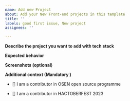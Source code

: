 ```yaml
---
name: Add new Project
about: Add your New Front-end projects in this template
title: ''
labels: good first issue, New project
assignees: ''

---
```


**Describe the project you want to add with tech stack**
<!-- A clear and concise description of what the bug is. -->

**Expected behavior**
<!-- A clear and concise description of what you expected to happen. -->

**Screenshots (optional)**
<!-- If applicable, add screenshots to help explain your problem. -->

**Additional context (Mandatory )**
<!--Are you attending OSEN Code Collab Carnival 2023?  --> 
- [] I am a contributor in OSEN open source programme

<!--Are you attending HACTOBERFEST 2023?  --> 
- [] I am a contributor in HACTOBERFEST 2023

<!-- [X] - put a cross/X inside [] to check the  appropriate box -->
